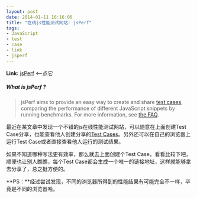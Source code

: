 ```yaml
---
layout: post
date: 2014-01-11 16:16:00
title: "在线js性能测试网站: jsPerf"
tags:
- JavaScript
- test
- case
- link
- jsperf
---
```


**Link:** [jsPerf][] <--点它

##### What is jsPerf ?

>jsPerf aims to provide an easy way to create and share [test cases][browse], comparing the performance of different JavaScript snippets by running benchmarks. For more information, see [the FAQ](http://jsperf.com/faq "Frequently asked questions").

最近在某文章中发现一个不错的js在线性能测试网站，可以随意在上面创建Test Case分享，也能查看他人创建分享的[Test Cases][browse]。另外还可以在自己的浏览器上运行Test Case或者直接查看他人运行的测试结果。

<!--more-->

如果不知道哪种写法更有效率，那么就去上面创建个Test Case，看看比较下吧，顺便也让别人瞧瞧，每个Test Case都会生成一个唯一的链接地址，这样就能够拿去分享了，总之挺方便的。

**PS：**经过尝试发现，不同的浏览器所得到的性能结果有可能完全不一样，毕竟是不同的浏览器哈。


[jsPerf]: http://jsperf.com/ "JavaScript performance playground"
[browse]: http://jsperf.com/browse "View some examples by browsing the jsPerf test cases"